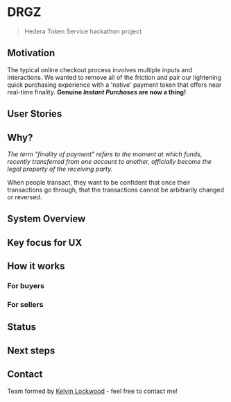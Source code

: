 # DRGZ
> Hedera Token Service hackathon project

## Motivation
The typical online checkout process involves multiple inputs and interactions. We wanted to remove all of the friction and pair our lightening quick purchasing experience with a 'native' payment token that offers near real-time finality. **Genuine _Instant Purchases_ are now a thing!**

## User Stories

## Why?
*The term "finality of payment" refers to the moment at which funds, recently transferred from one account to another, officially become the legal property of the receiving party.*

When people transact, they want to be confident that once their transactions go through, that the transactions cannot be arbitrarily changed or reversed.

## System Overview

## Key focus for UX

## How it works
### For buyers

### For sellers

## Status

## Next steps

## Contact
Team formed by [Kelvin Lockwood](https://twitter.com/kelvinlockwood) - feel free to contact me!
